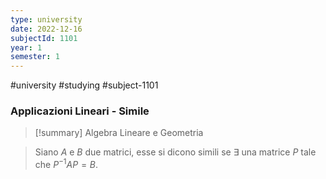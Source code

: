 ```yaml
---
type: university
date: 2022-12-16
subjectId: 1101
year: 1
semester: 1
---
```

#university #studying #subject-1101
### Applicazioni Lineari - Simile
> [!summary] Algebra Lineare e Geometria

> Siano $A$ e $B$ due matrici, esse si dicono simili se $\exists$ una matrice $P$ tale che $P^{-1}AP=B$.

